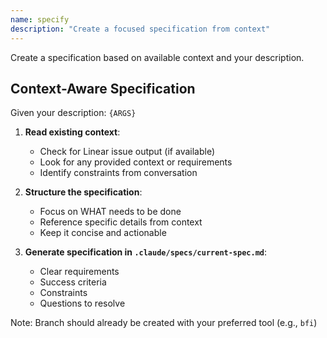 ```yaml
---
name: specify
description: "Create a focused specification from context"
---
```


Create a specification based on available context and your description.

## Context-Aware Specification

Given your description: `{ARGS}`

1. **Read existing context**:
   - Check for Linear issue output (if available)
   - Look for any provided context or requirements
   - Identify constraints from conversation

2. **Structure the specification**:
   - Focus on WHAT needs to be done
   - Reference specific details from context
   - Keep it concise and actionable

3. **Generate specification in `.claude/specs/current-spec.md`**:
   - Clear requirements
   - Success criteria
   - Constraints
   - Questions to resolve

Note: Branch should already be created with your preferred tool (e.g., `bfi`)